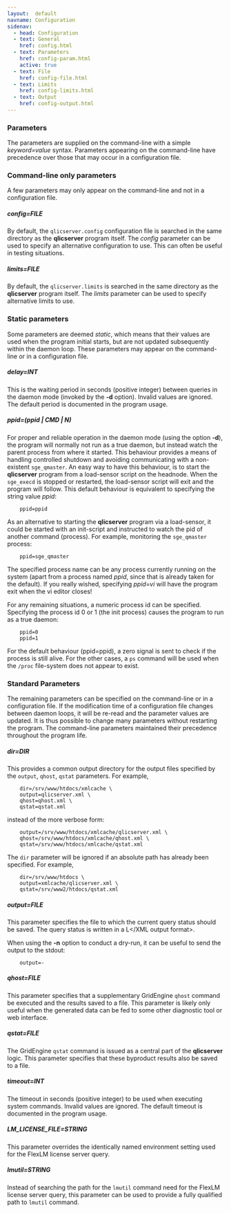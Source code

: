 ```yaml
---
layout:  default
navname: Configuration
sidenav:
  - head: Configuration
  - text: General
    href: config.html
  - text: Parameters
    href: config-param.html
    active: true
  - text: File
    href: config-file.html
  - text: Limits
    href: config-limits.html
  - text: Output
    href: config-output.html
---
```


### Parameters

The parameters are supplied on the command-line with a simple
*keyword=value* syntax. Parameters appearing on the command-line have
precedence over those that may occur in a configuration file.

### Command-line only parameters

A few parameters may only appear on the command-line and not in a
configuration file.

##### config=FILE #####

By default, the `qlicserver.config` configuration file is searched in the
same directory as the **qlicserver** program itself. The *config* parameter
can be used to specify an alternative configuration to use. This can often
be useful in testing situations.

##### limits=FILE #####

By default, the `qlicserver.limits` is searched in the same directory as
the **qlicserver** program itself. The *limits* parameter can be used to
specify alternative limits to use.

### Static parameters

Some parameters are deemed *static*, which means that their values are
used when the program initial starts, but are not updated subsequently
within the daemon loop. These parameters may appear on the command-line or
in a configuration file.

##### delay=INT #####

This is the waiting period in seconds (positive integer) between queries in
the daemon mode (invoked by the **-d** option). Invalid values are ignored.
The default period is documented in the program usage.

##### ppid=(ppid | CMD | N) #####

For proper and reliable operation in the daemon mode (using the option
**-d**), the program will normally not run as a true daemon, but instead
watch the parent process from where it started. This behaviour provides a
means of handling controlled shutdown and avoiding communicating with a
non-existent `sge_qmaster`. An easy way to have this behaviour, is to start
the **qlicserver** program from a load-sensor script on the headnode. When
the `sge_execd` is stopped or restarted, the load-sensor script will exit
and the program will follow. This default behaviour is equivalent to
specifying the string value *ppid*:

        ppid=ppid

As an alternative to starting the **qlicserver** program via a load-sensor,
it could be started with an init-script and instructed to watch the pid of
another command (process). For example, monitoring the `sge_qmaster`
process:

        ppid=sge_qmaster

The specified process name can be any process currently running on the
system (apart from a process named *ppid*, since that is already taken for
the default). If you really wished, specifying *ppid=vi* will have the
program exit when the vi editor closes!

For any remaining situations, a numeric process id can be specified.
Specifying the process id 0 or 1 (the init process) causes the program to
run as a true daemon:

        ppid=0
        ppid=1

For the default behaviour (ppid=ppid), a zero signal is sent to check if the
process is still alive. For the other cases, a `ps` command will be used
when the `/proc` file-system does not appear to exist.

### Standard Parameters

The remaining parameters can be specified on the command-line or in a
configuration file. If the modification time of a configuration file changes
between daemon loops, it will be re-read and the parameter values are
updated. It is thus possible to change many parameters without restarting
the program. The command-line parameters maintained their precedence
throughout the program life.

##### dir=DIR #####

This provides a common output directory for the output files specified by
the `output`, `qhost`, `qstat` parameters. For example,

        dir=/srv/www/htdocs/xmlcache \
        output=qlicserver.xml \
        qhost=qhost.xml \
        qstat=qstat.xml

instead of the more verbose form:

        output=/srv/www/htdocs/xmlcache/qlicserver.xml \
        qhost=/srv/www/htdocs/xmlcache/qhost.xml \
        qstat=/srv/www/htdocs/xmlcache/qstat.xml

The `dir` parameter will be ignored if an absolute path has already been
specified. For example,

        dir=/srv/www/htdocs \
        output=xmlcache/qlicserver.xml \
        qstat=/srv/www2/htdocs/qstat.xml

##### output=FILE #####

This parameter specifies the file to which the current query status should
be saved. The query status is written in a L</XML output format>.

When using the **-n** option to conduct a dry-run, it can be useful to send
the output to the stdout:

        output=-

##### qhost=FILE #####

This parameter specifies that a supplementary GridEngine `qhost` command be
executed and the results saved to a file. This parameter is likely only
useful when the generated data can be fed to some other diagnostic tool or
web interface.

##### qstat=FILE #####

The GridEngine `qstat` command is issued as a central part of the
**qlicserver** logic.  This parameter specifies that these byproduct results
also be saved to a file.

##### timeout=INT #####

The timeout in seconds (positive integer) to be used when executing system
commands. Invalid values are ignored. The default timeout is documented in
the program usage.

##### LM_LICENSE_FILE=STRING #####

This parameter overrides the identically named environment setting used for
the FlexLM license server query.

##### lmutil=STRING #####

Instead of searching the path for the `lmutil` command need for the FlexLM
license server query, this parameter can be used to provide a fully
qualified path to `lmutil` command.

